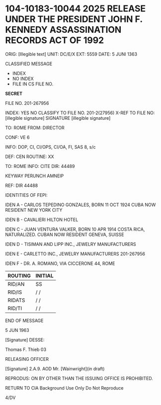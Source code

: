 # 104-10183-10044 2025 RELEASE UNDER THE PRESIDENT JOHN F. KENNEDY ASSASSINATION RECORDS ACT OF 1992

ORIG: [Illegible text]
UNIT: DC/E/X
EXT: 5559
DATE: 5 JUNI 1363

CLASSIFIED MESSAGE

* INDEX
* NO INDEX
* FILE IN CS FILE NO.

**SECRET**

FILE NO. 201-267956

INDEX: YES
NO
CLASSIFY TO FILE NO. 201-2(27956)
X-REF TO FILE NO: [illegible signature]
SIGNATURE [illegible signature]

TO: ROME
FROM: DIRECTOR

CONF: VE 6

INFO: DOP, CI, CI/OPS, CI/OA, FI, SAS 8, s/c

DEF: CEN
ROUTINE: XX

TO: ROME INFO: CITE DIR: 44489

KEYWAY PERUNCH AMNEIP

REF: DIR 44488

IDENTITIES OF FEPI:

IDEN A - CARLOS TEPEDINO GONZALES, BORN 11 OCT 1924 CUBA
NOW RESIDENT NEW YORK CITY

IDEN B - CAVALIERI HILTON HOTEL

IDEN C - JUAN VENTURA VALKER, BORN 10 APR 1914 COSTA RICA,
NATURALIZED. CUBAN NOW RESIDENT GENEVA, SUISSE

IDEN D - TISIMAN AND LIPP INC., JEWELRY MANUFACTURERS

IDEN E - CARLETTO INC., JEWELRY MANUFACTURERS 201-267956

IDEN F - DR. A. ROMANO, VIA CICCERONE 44, ROME

| ROUTING | INITIAL |
| ------- | ------- |
| RID/AN  | SS      |
| RID/IS  | / /     |
| RIDATS  | / /     |
| RID/TI  | / /     |

END OF MESSAGE

5 JUN 1963

[Signature] DESSE:

Thomas F. Thieb 03

RELEASING OFFICER

[Signature] 2.A.9. AOD Mr. [Wainwright](in draft)

REPRODUS: ON BY OTHER THAN THE ISSUING OFFICE IS PROHIBITED.

RETURN TO CIA
Background Use Only
Do Not Reproduce

4/DV
